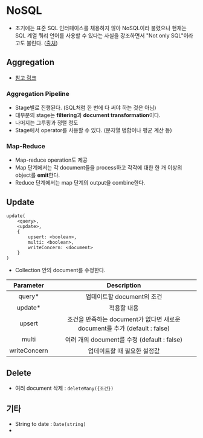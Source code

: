 #  NoSQL

- 초기에는 표준 SQL 인터페이스를 채용하지 않아 NoSQL이라 불렸으나 현재는 SQL 계열 쿼리 언어를 사용할 수 있다는 사실을 강조하면서 "Not only SQL"이라고도 불린다. ([출처]( https://ko.wikipedia.org/wiki/NoSQL ))

## Aggregation

- [참고 링크]( https://docs.mongodb.com/manual/aggregation/ )

### Aggregation Pipeline

- Stage별로 진행된다. (SQL처럼 한 번에 다 써야 하는 것은 아님)
- 대부분의 stage는 **filtering**과 **document transformation**이다.
- 나머지는 그루핑과 정렬 정도
- Stage에서 operator를 사용할 수 있다. (문자열 병합이나 평균 계산 등)

### Map-Reduce

- Map-reduce operation도 제공
- Map 단계에서는 각 document들을 process하고 각각에 대한 한 개 이상의 object를 **emit**한다.
- Reduce 단계에서는 map 단계의 output을 combine한다.

## Update

```
update(
	<query>,
	<update>,
	{
		upsert: <boolean>,
		multi: <boolean>,
		writeConcern: <document>
	}
)
```

- Collection 안의 document를 수정한다.

Parameter|Description
:-:|:-:
query*|업데이트할 document의 조건
update*|적용할 내용
upsert|조건을 만족하는 document가 없다면 새로운 document를 추가 (default : false)
multi|여러 개의 document를 수정 (default : false)
writeConcern|업데이트할 때 필요한 설정값

## Delete

- 여러 document 삭제 : `deleteMany({조건})`

## 기타

- String to date : `Date(string)`
- 